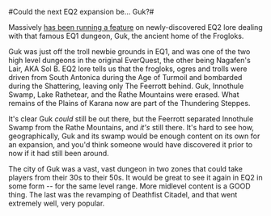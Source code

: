 #Could the next EQ2 expansion be... Guk?#

Massively [has been running a feature](http://www.massively.com/2008/03/14/part-two-of-eqii-lore-feature-escape-from-guk/) on newly-discovered EQ2 lore dealing with that famous EQ1 dungeon, Guk, the ancient home of the Frogloks.

Guk was just off the troll newbie grounds in EQ1, and was one of the two high level dungeons in the original EverQuest, the other being Nagafen's Lair, AKA Sol B. EQ2 lore tells us that the frogloks, ogres and trolls were driven from South Antonica during the Age of Turmoil and bombarded during the Shattering, leaving only The Feerrott behind. Guk, Innothule Swamp, Lake Rathetear, and the Rathe Mountains were erased. What remains of the Plains of Karana now are part of the Thundering Steppes.

It's clear Guk *could* still be out there, but the Feerrott separated Innothule Swamp from the Rathe Mountains, and *it's* still there. It's hard to see how, geographically, Guk and its swamp would be enough content on its own for an expansion, and you'd think someone would have discovered it prior to now if it had still been around.

The city of Guk was a vast, vast dungeon in two zones that could take players from their 30s to their 50s. It would be great to see it again in EQ2 in some form -- for the same level range. More midlevel content is a GOOD thing. The last was the revamping of Deathfist Citadel, and that went extremely well, very popular.


